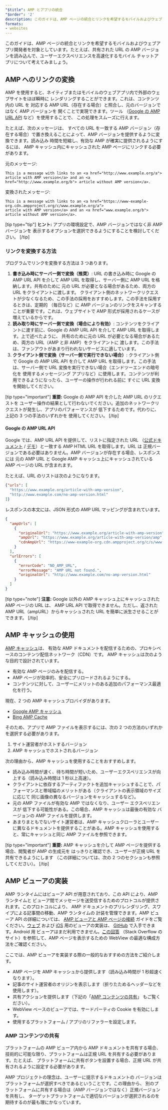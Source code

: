 ```yaml
---
"$title": AMP とアプリの統合
"$order": '2'
description: このガイドは、AMP ページの統合とリンクを希望するモバイルおよびウェブアプリ開発者を対象としています。たとえば、共有された URL の AMP バージョンを...
formats:
- websites
---
```


このガイドは、AMP ページの統合とリンクを希望するモバイルおよびウェブアプリ開発者を対象としています。たとえば、共有された URL の AMP バージョンを読み込んで、ユーザーエクスペリエンスを高速化するモバイル チャットアプリについて考えてみましょう。

## AMP へのリンクの変換

AMP を使用すると、ネイティブまたはモバイルのウェブアプリ内で外部のウェブサイトをほぼ瞬時に レンダリングすることができます。これは、コンテンツ内の URL を 対応する AMP URL（存在する場合）と照合し、元のバージョンではなく AMP バージョンを 開くことで実現できます。ツール （[Google の AMP URL API](https://developers.google.com/amp/cache/use-amp-url) など）を使用することで、 この処理をスムーズに行えます。

たとえば、次のメッセージは、 すべての URL を一致する AMP バージョン（存在する場合）で置き換えることによって、AMP バージョンを提供するように変換できます。読み込み 時間を短縮し、有効な AMP が確実に提供されるようにするには、 AMP キャッシュ内にキャッシュされた AMP ページにリンクする必要があります。

元のメッセージ:

```text
This is a message with links to an <a href="http://www.example.org/a">
article with AMP version</a> and an <a href="http://www.example.org/b"> article without AMP version</a>.
```

変換されたメッセージ:

```text
This is a message with links to an <a href="https://www-example-org.cdn.ampproject.org/c/www.example.org/a">
article with AMP version</a> and an <a href="www.example.org/b"> article without AMP version</a>.
```

[tip type="tip"] <strong>ヒント:</strong> アプリの環境設定で、AMP バージョンではなく非 AMP バージョンを 表示するオプションを選択できるようにすることを検討してください。 [/tip]

### リンクを変換する方法

プログラムでリンクを変換する方法は 3 つあります。

1. **書き込み時にサーバー側で変換（推奨）**: URL の書き込み時に Google の AMP URL API を介して AMP URL を取得し、サーバー側に AMP URL を格納します。共有のために 元の URL が必要となる場合があるため、両方の URL をクライアントに渡します。 クライアント側のネットワークリクエストが少なくなるため、この手法の採用をおすすめします。この手法を採用するときは、定期的 （毎日など）に AMP バージョンのリンクをスキャンすることが重要です。これは、ウェブサイトで AMP 形式が採用されるケースが 増えているからです。
2. **読み取り時にサーバー側で変換（場合により有効）**: コンテンツをクライアントに渡す前に、Google の AMP URL API を介して AMP URL を取得します。上で述べたように、 共有のために元の URL が必要となる場合があるため、両方の URL（AMP と非 AMP）をクライアントに 渡します。この手法は、ファンアウトがあまり行われないサービスに適しています。
3. **クライアント側で変換（サーバー側で実行できない場合）**: クライアント側で Google の AMP URL API を介して AMP URL を取得します。この手法は、サーバー側で URL 変換を実行できない場合（エンドツーエンドの暗号化を 使用するメッセージング アプリなど）に使用します。コンテンツが利用できるようになったら、ユーザーの操作が行われる前に すぐに URL 変換を開始してください。

[tip type="important"] <strong>重要:</strong> Google の AMP API を介した AMP URL のリクエストを ユーザー操作の結果として行わないでください。追加のネットワークリクエストが発生し、アプリのパフォーマンスが 低下するためです。代わりに、上記の 3 つの手法のいずれかを 使用してください。 [/tip]

#### Google の AMP URL API

Google では、AMP URL API を提供して、リストに指定された URL （[公式ドキュメント](https://developers.google.com/amp/cache/use-amp-url) / [デモ](../../../documentation/examples/documentation/Using_the_AMP_URL_API.html)）と一致する AMP HTML URL を取得します。URL は 正規バージョンである必要はありません。AMP バージョンが存在する場合、レスポンスには 元の AMP URL と Google AMP キャッシュ上にキャッシュされている AMP ページの URL が含まれます。

たとえば、URL のリストは次のようになります。

```json
{"urls": [
  "https://www.example.org/article-with-amp-version",
  "http://www.example.com/no-amp-version.html"
]}
```

レスポンスの本文には、JSON 形式の AMP URL マッピングが含まれています。

```json
{
  "ampUrls": [
    {
      "originalUrl": "https://www.example.org/article-with-amp-version",
      "ampUrl": "https://www.example.org/article-with-amp-version/amp",
      "cdnAmpUrl": "https://www-example-org.cdn.ampproject.org/c/s/www.example.org/article-with-amp-version"
    }
  ],
  "urlErrors": [
    {
      "errorCode": "NO_AMP_URL",
      "errorMessage": "AMP URL not found.",
      "originalUrl": "http://www.example.com/no-amp-version.html"
    }
  ]
}
```

[tip type="note"] <strong>注意:</strong>  Google 以外の AMP キャッシュ上にキャッシュされた AMP ページの URL は、 AMP URL API で取得できません。ただし、返された AMP URL（ampURL）からキャッシュされた URL を簡単に派生させることが できます。 [/tip]

## AMP キャッシュの使用

[AMP キャッシュ](../../../documentation/guides-and-tutorials/learn/amp-caches-and-cors/how_amp_pages_are_cached.md)は、 有効な AMP ドキュメントを配信するための、プロキシベースのコンテンツ配信ネットワーク（CDN）です。 AMP キャッシュは次のような目的で設計されています。

- 有効な AMP ページのみを配信する。
- AMP ページが効率的、安全にプリロードされるようにする。
- コンテンツに対して、ユーザーにメリットのある追加のパフォーマンス最適化を行う。

現在、2 つの AMP キャッシュプロバイダがあります。

- [Google AMP キャッシュ](https://developers.google.com/amp/cache/)
- [Bing AMP Cache](https://www.bing.com/webmaster/help/bing-amp-cache-bc1c884c)

そのため、アプリで AMP ファイルを表示するには、次の 2 つの方法のいずれかを選択する必要があります。

1. サイト運営者がホストするバージョン
2. AMP キャッシュでホストされるバージョン

次の理由から、AMP キャッシュを使用することをおすすめします。

- 読み込み時間が速く、待ち時間が短いため、ユーザーエクスペリエンスが向上する（読み込み時間は 1 秒以上高速）。
- クライアントに依存するアーティファクトを追加キャッシュすることで、パフォーマンスと帯域幅のメリットがある（クライアントの表示領域のサイズに応じて 同じ画像の異なるバージョンをキャッシュするなど）。
- 元の AMP ファイルが有効な AMP ではなくなり、ユーザー エクスペリエンスが 低下する可能性がある。この場合、AMP キャッシュは最後の有効な バージョンの AMP ファイルを提供します。
- あまりまともでないサイト運営者は、AMP キャッシュクローラとユーザーに異なるドキュメントを提供することがある。AMP キャッシュを使用すると、常にキャッシュと同じ AMP ファイルを参照できます。

[tip type="important"] <strong>重要:</strong> AMP キャッシュを介して AMP ページを提供する場合、閲覧者が AMP の生成元を はっきりと確認でき、ユーザーが正規 URL を共有できるようにします （この詳細については、次の 2 つのセクションも参照してください）。 [/tip]

## AMP ビューアの実装

AMP ランタイムにはビューア API が用意されており、この API により、AMP ランタイムと ビューア間でメッセージを送受信するためのプロトコルが提供されます。このプロトコルにより、 AMP ドキュメントのプリレンダリング、スワイプによる記事間の移動、AMP ランタイムの 計装を管理できます。AMP ビューア API の詳細については、 [AMP ビューアと AMP ページの接続](https://github.com/ampproject/amphtml/blob/master/extensions/amp-viewer-integration/integrating-viewer-with-amp-doc-guide.md) ガイドをご覧ください。[ウェブ](https://github.com/ampproject/amp-viewer/blob/master/mobile-web/README.md) および [iOS](https://github.com/ampproject/amp-viewer/tree/master/ios) 用のビューアの実装は、 [GitHub](https://github.com/ampproject/amp-viewer) で入手できます。Android 用 ビューアはまだ利用できません。[この回答](https://stackoverflow.com/questions/44856759/does-we-need-to-change-anything-in-usual-webpage-loader-for-loading-an-amp-acce/44869038#44869038) （Stack Overflow のサイト）を参照して、AMP ページを表示するための WebView の最適な構成方法をご確認ください。

ここでは、AMP ビューアを実装する際の一般的なおすすめの方法をご紹介します。

- AMP ページを AMP キャッシュから提供します（読み込み時間が 1 秒超速くなります）。
- 記事のサイト運営者のオリジンを表示します（折りたためるヘッダーなどを使用します）。
- 共有アクションを提供します（下記の「[AMP コンテンツの共有](integrate-with-apps.md#sharing-amp-content)」 もご覧ください）。
- WebView ベースのビューアでは、サードパーティの Cookie を有効にします。
- 使用するプラットフォーム / アプリのリファラーを設定します。

### AMP コンテンツの共有 <a name="sharing-amp-content"></a>

プラットフォームの AMP ビューア内から AMP ドキュメントを共有する場合、 技術的に可能な限り、プラットフォームは正規 URL を共有する必要があります。たとえば、 プラットフォームに共有ボタンを設置する場合、正規 URL が共有されるように設定する必要があります。

AMP プロジェクトの理念は、ユーザーに提示するドキュメントの バージョンはプラットフォームが選択すべきであるということです。この理由から、 別のプラットフォームに共有する場合は（AMP バージョンではなく）正規バージョンを共有し、 ターゲットプラットフォームで適切なバージョンが選択されるのを期待するのが最も理にかなっています。
